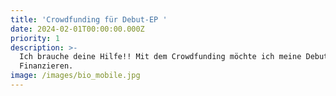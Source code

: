```yaml
---
title: 'Crowdfunding für Debut-EP '
date: 2024-02-01T00:00:00.000Z
priority: 1
description: >-
  Ich brauche deine Hilfe!! Mit dem Crowdfunding möchte ich meine Debut-EP Cicle
  Finanzieren.
image: /images/bio_mobile.jpg
---
```


